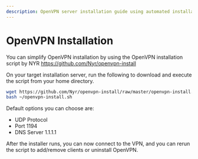 ```yaml
---
description: OpenVPN server installation guide using automated installation scripts for simplified VPN setup.
---
```

# OpenVPN Installation

You can simplify OpenVPN installation by using the OpenVPN installation script by NYR https://github.com/Nyr/openvpn-install

On your target installation server, run the following to download and execute the script from your home directory.

```sh
wget https://github.com/Nyr/openvpn-install/raw/master/openvpn-install.sh -O ~/openvpn-install.sh
bash ~/openvpn-install.sh
```

Default options you can choose are:
- UDP Protocol
- Port 1194
- DNS Server 1.1.1.1

After the installer runs, you can now connect to the VPN, and you can rerun the script to add/remove clients or uninstall OpenVPN.

